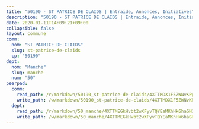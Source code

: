 ```yaml
---
title: "50190 - ST PATRICE DE CLAIDS | Entraide, Annonces, Initiatives"
description: "50190 - ST PATRICE DE CLAIDS | Entraide, Annonces, Initiatives"
date: 2020-01-11T14:09:21+09:00
collapsible: false
layout: commune
comm:
  nom: "ST PATRICE DE CLAIDS"
  slug: st-patrice-de-claids
  cp: "50190"
dept:
  nom: "Manche"
  slug: manche
  num: "50"
peerpad:
  comm:
    read_path: /r/markdown/50190_st-patrice-de-claids/4XTTMDX1F5ZWNvKPp2TLTmCWYMDPHB6o9dbkmZwy66VJ95wvA
    write_path: /w/markdown/50190_st-patrice-de-claids/4XTTMDX1F5ZWNvKPp2TLTmCWYMDPHB6o9dbkmZwy66VJ95wvA-K3TgTuQU1xynVtJgH69QRr7M3fxYnardRs6SzhNqcFWNnpjygNnALkgvjUcoziwz1p7Y9e5R4Q6kcat35jyoDXCeo7psw44zKMDi8pnjNNnVsTkNyoBkoYJ78i5Q42TSzPwjXCKt
  dept:
    read_path: /r/markdown/50_manche/4XTTMEGkHvbt2wXFyvTQYEaMKhHk6haGH1SzsRNevKgBDTuXr
    write_path: /w/markdown/50_manche/4XTTMEGkHvbt2wXFyvTQYEaMKhHk6haGH1SzsRNevKgBDTuXr-K3TgUSx1rwmRRLqHcTLLdo4dVfTRKvf94KKagmUFPevWSp2f9nuc6fJF25TtLArzK8teuQ5TvuAMqW38N2MYgT18hBoXtjmKX9WuSn2vkujmSJPp3gF4gsuMmfEM8Th4Ap94heFE
---
```


